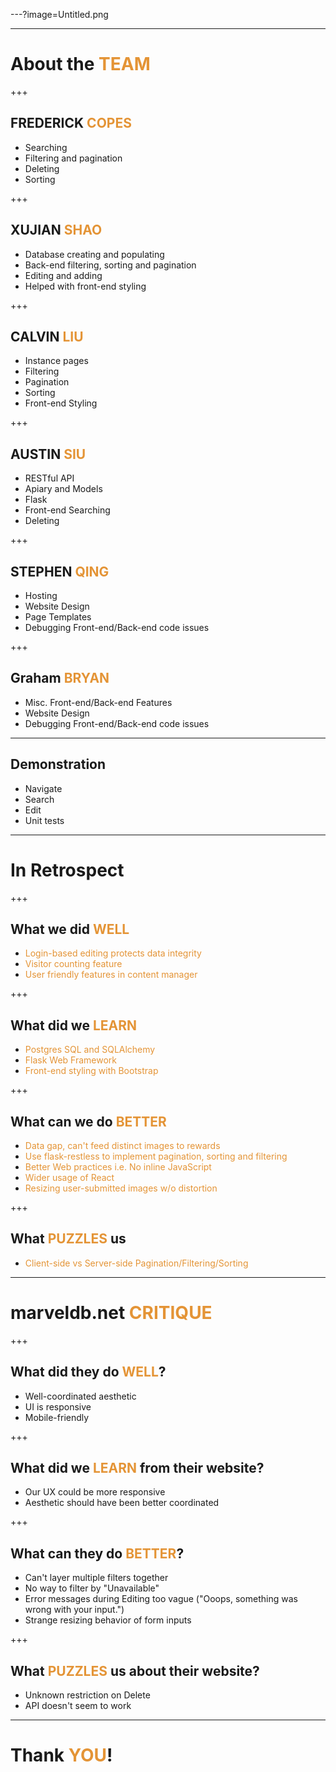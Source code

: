 ---?image=Untitled.png

---

# About the <span style="color: #e49436; text-transform: none">TEAM</span>

+++

## FREDERICK <span style="color: #e49436">COPES</span>

-  Searching
-  Filtering and pagination
-  Deleting
-  Sorting

+++

## XUJIAN <span style="color: #e49436">SHAO</span>

-  Database creating and populating
-  Back-end filtering, sorting and pagination
-  Editing and adding
-  Helped with front-end styling

+++

##  CALVIN <span style="color: #e49436">LIU</span>

- Instance pages
- Filtering 
- Pagination 
- Sorting 
- Front-end Styling

+++

## AUSTIN <span style="color: #e49436">SIU</span>

- RESTful API
- Apiary and Models
- Flask
- Front-end Searching
- Deleting

+++

## STEPHEN <span style="color: #e49436">QING</span>

- Hosting
- Website Design
- Page Templates
- Debugging Front-end/Back-end code issues

+++

## Graham <span style="color: #e49436">BRYAN</span>

- Misc. Front-end/Back-end Features
- Website Design
- Debugging Front-end/Back-end code issues

---

## Demonstration

- Navigate
- Search
- Edit
- Unit tests

---

# In Retrospect

+++

## <span style="color: #">What we did <span style="color: #e49436">WELL</span></span>

- <span style="color: #e49436">Login-based editing protects data integrity</span>
- <span style="color: #e49436">Visitor counting feature</span>
- <span style="color: #e49436">User friendly features in content manager</span>

+++

## <span style="color: #">What did we <span style="color: #e49436">LEARN</span></span>

- <span style="color: #e49436">Postgres SQL and SQLAlchemy</span>
- <span style="color: #e49436">Flask Web Framework</span>
- <span style="color: #e49436">Front-end styling with Bootstrap</span>

+++

## <span style="color: #">What can we do <span style="color: #e49436">BETTER</span></span>
- <span style="color: #e49436">Data gap, can't feed distinct images to rewards</span>
- <span style="color: #e49436">Use flask-restless to implement pagination, sorting and filtering</span>
- <span style="color: #e49436">Better Web practices i.e. No inline JavaScript</span>
- <span style="color: #e49436">Wider usage of React</span>
- <span style="color: #e49436">Resizing user-submitted images w/o distortion</span>

+++

## <span style="color: #">What <span style="color: #e49436">PUZZLES</span> us</span>
- <span style="color: #e49436">Client-side vs Server-side Pagination/Filtering/Sorting</span>

---

# marveldb.net <span style="color: #e49436">CRITIQUE</span>

+++

## <span style="color: #">What did they do <span style="color: #e49436">WELL</span>?</span>
- Well-coordinated aesthetic
- UI is responsive
- Mobile-friendly

+++

## <span style="color: #"> What did we <span style="color: #e49436">LEARN</span> from their website?
- Our UX could be more responsive
- Aesthetic should have been better coordinated

+++

## <span style="color: #">What can they do <span style="color: #e49436">BETTER</span>?</span>
- Can't layer multiple filters together
- No way to filter by "Unavailable"
- Error messages during Editing too vague ("Ooops, something was wrong with your input.")
- Strange resizing behavior of form inputs

+++

## <span style="color: #">What <span style="color: #e49436">PUZZLES</span> us about their website?</span>
- Unknown restriction on Delete
- API doesn't seem to work

---

# Thank <span style="color: #e49436">YOU</span>!

